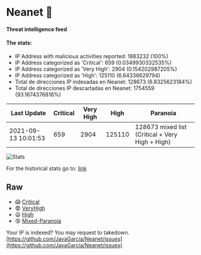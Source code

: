 # Neanet :hocho:
#### Threat intelligence feed
#### The stats:

- IP Address with malicious activities reported: 1883232 (100%)
- IP Address categorized as 'Critical':  659 (0.0349930332535%)
- IP Address categorized as 'Very High':  2904 (0.154202987205%)
- IP Address categorized as 'High':  125110 (6.64336629794)
- Total de direcciones IP indexadas en Neanet:  128673 (6.8325623184%)
- Total de direcciones IP descartadas en Neanet:  1754559 (93.1674376816%)

| Last Update | Critical | Very High | High | Paranoia |
| --- | --- | --- | --- | --- |
| 2021-09-13 10:01:53 | 659 | 2904 | 125110 | 128673 mixed list (Critical + Very High + High)|

![Stats](https://docs.google.com/spreadsheets/d/e/2PACX-1vSnaNMIXVabIpDJjufMlzH7poXnshF3mgd8Is1g9ytUEzVsP5my4Trn8f-xkoLLQ38xpL3HtmUexLo6/pubchart?oid=501124687&format=image)

For the historical stats go to: [link](/stats.csv)
## Raw
- :scream: [Critical](https://raw.githubusercontent.com/JavaGarcia/Neanet/master/blacklists/neanet_critical.txt)
- :fearful: [VeryHigh](https://raw.githubusercontent.com/JavaGarcia/Neanet/master/blacklists/neanet_veryHigh.txtt)
- :frowning: [High](https://raw.githubusercontent.com/JavaGarcia/Neanet/master/blacklists/neanet_high.txt)
- :dizzy_face: [Mixed-Paranoia](https://raw.githubusercontent.com/JavaGarcia/Neanet/master/blacklists/neanet_all.txt)


Your IP is indexed? You may request to takedown. [https://github.com/JavaGarcia/Neanet/issues](https://github.com/JavaGarcia/Neanet/issues)


































































































































































































































































































































































































































































































































































































































































































































































































































































































































































































































































































































































































































































































































































































































































































































































































































































































































































































































































































































































































































































































































































































































































































































































































































































































































































































































































































































































































































































































































































































































































































































































































































































































































































































































































































































































































































































































































































































































































































































































































































































































































































































































































































































































































































































































































































































































































































































































































































































































































































































































































































































































































































































































































































































































































































































































































































































































































































































































































































































































































































































































































































































































































































































































































































































































































































































































































































































































































































































































































































































































































































































































































































































































































































































































































































































































































































































































































































































































































































































































































































































































































































































































































































































































































































































































































































































































































































































































































































































































































